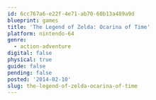```yaml
---
id: 6cc767a6-e22f-4e71-ab70-60b13a489a9d
blueprint: games
title: 'The Legend of Zelda: Ocarina of Time'
platform: nintendo-64
genre:
  - action-adventure
digital: false
physical: true
guide: false
pending: false
posted: '2014-02-10'
slug: the-legend-of-zelda-ocarina-of-time
---
```

